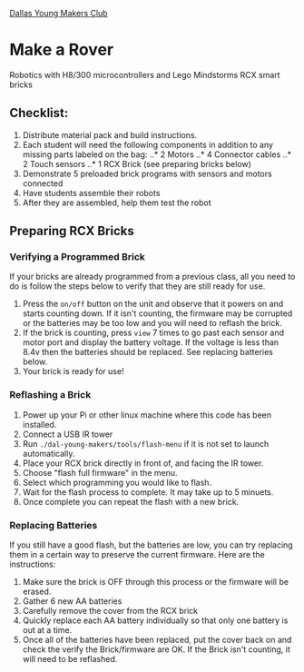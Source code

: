 [Dallas Young Makers Club](http://dallasyoungmakers.org/)

# Make a Rover

Robotics with H8/300 microcontrollers and Lego Mindstorms RCX smart bricks

## Checklist:

1. Distribute material pack and build instructions.
2. Each student will need the following components in addition to any missing parts labeled on the bag:
..* 2 Motors
..* 4 Connector cables
..* 2 Touch sensors
..* 1 RCX Brick (see preparing bricks below)
3. Demonstrate 5 preloaded brick programs with sensors and motors connected
4. Have students assemble their robots
5. After they are assembled, help them test the robot 

## Preparing RCX Bricks

### Verifying a Programmed Brick

If your bricks are already programmed from a previous class, all you need to do is follow the steps below to verify that they are still ready for use.

1. Press the `on/off` button on the unit and observe that it powers on and starts counting down.  If it isn't counting, the firmware may be corrupted or the batteries may be too low and you will need to reflash the brick.
2. If the brick is counting, press `view` 7 times to go past each sensor and motor port and display the battery voltage.  If the voltage is less than 8.4v then the batteries should be replaced.  See replacing batteries below.
3. Your brick is ready for use!

### Reflashing a Brick

1. Power up your Pi or other linux machine where this code has been installed.
2. Connect a USB IR tower
3. Run `./dal-young-makers/tools/flash-menu` if it is not set to launch automatically.
4. Place your RCX brick directly in front of, and facing the IR tower.
5. Choose "flash full firmware" in the menu.
6. Select which programming you would like to flash.
7. Wait for the flash process to complete.  It may take up to 5 minuets.
8. Once complete you can repeat the flash with a new brick.

### Replacing Batteries

If you still have a good flash, but the batteries are low, you can try replacing them in a certain way to preserve the current firmware. Here are the instructions:

1. Make sure the brick is OFF through this process or the firmware will be erased.
2. Gather 6 new AA batteries
3. Carefully remove the cover from the RCX brick
4. Quickly replace each AA battery individually so that only one battery is out at a time.
5. Once all of the batteries have been replaced, put the cover back on and check the verify the Brick/firmware are OK.  If the Brick isn't counting, it will need to be reflashed.
